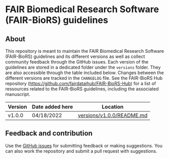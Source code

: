 # FAIR Biomedical Research Software (FAIR-BioRS) guidelines

## About
This repository is meant to maintain the FAIR Biomedical Research Software (FAIR-BioRS) guidelines and its different versions as well as collect community feedback through the GitHub issues. Each version of the guidelines are stored in a dedicated folder under the `versions` folder. They are also accessible through the table included below. Changes between the different versions are tracked in the `CHANGELOG` file. See the FAIR-BioRS Hub repository (https://github.com/fairdataihub/FAIR-BioRS-Hub) for a list of ressources related to the FAIR-BioRS guidelines, including the associated manuscript.

<table>
<thead>
  <tr>
    <th> Version </th>
    <th> Date added here </th>
    <th> Location </th>
  </tr>
</thead>
<tbody>
  <tr>
    <td> v1.0.0 </td>
    <td> 04/18/2022 </td>
    <td> <a href="https://github.com/fairdataihub/FAIR-BioRS-guidelines/blob/main/versions/v1.0.0/README.md"> versions/v1.0.0/README.md </a> </td>
  </tr>
</tbody>
</table>

## Feedback and contribution
Use the [GitHub issues](https://github.com/fairdataihub/FAIR-BioRS-guidelines/issues) for submitting feedback or making suggestions. You can also work the repository and submit a pull request with suggestions.
